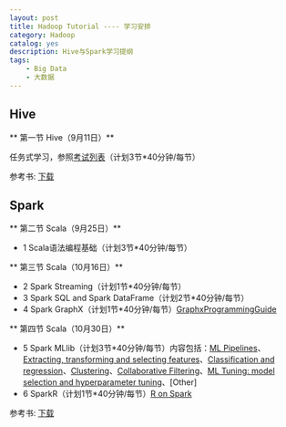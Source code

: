 ```yaml
---
layout: post
title: Hadoop Tutorial ---- 学习安排
category: Hadoop
catalog: yes
description: Hive与Spark学习提纲
tags:
    - Big Data
    - 大数据
---
```


## Hive

** 第一节 Hive（9月11日）**

任务式学习，参照[考试列表](/hadoop/2016/08/06/hadoop_family_site/#section)（计划3节*40分钟/每节）

参考书: [下载](/attach/ProgrammingHive.pdf)

## Spark

** 第二节 Scala（9月25日）**
* 1 Scala语法编程基础（计划3节*40分钟/每节）

** 第三节 Scala（10月16日）**

* 2 Spark Streaming（计划1节*40分钟/每节）
* 3 Spark SQL and Spark DataFrame（计划2节*40分钟/每节）
* 4 Spark GraphX（计划1节*40分钟/每节）[GraphxProgrammingGuide](http://spark.apache.org/docs/latest/graphx-programming-guide.html#graphx-programming-guide)

** 第四节 Scala（10月30日）**

* 5 Spark MLlib（计划3节*40分钟/每节）内容包括：[ML Pipelines](http://spark.apache.org/docs/latest/ml-pipeline.html)、[Extracting, transforming and selecting features](http://spark.apache.org/docs/latest/ml-features.html)、[Classification and regression](http://spark.apache.org/docs/latest/ml-classification-regression.html)、[Clustering](http://spark.apache.org/docs/latest/ml-clustering.html#clustering)、[Collaborative Filtering](http://spark.apache.org/docs/latest/ml-collaborative-filtering.html)、[ML Tuning: model selection and hyperparameter tuning](http://spark.apache.org/docs/latest/ml-tuning.html)、[Other]
* 6 SparkR（计划1节*40分钟/每节）[R on Spark](http://spark.apache.org/docs/latest/sparkr.html)

参考书: [下载](/attach/OReilly.Learning.Spark.Lightning-Fast.Big.Data.Analysis.pdf)
